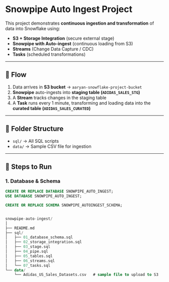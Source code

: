 # Snowpipe Auto Ingest Project

This project demonstrates **continuous ingestion and transformation** of data into Snowflake using:

- **S3 + Storage Integration** (secure external stage)
- **Snowpipe with Auto-ingest** (continuous loading from S3)
- **Streams** (Change Data Capture / CDC)
- **Tasks** (scheduled transformations)

---

## 📌 Flow
1. Data arrives in **S3 bucket** → `aaryan-snowflake-project-bucket`
2. **Snowpipe** auto-ingests into **staging table (`ADIDAS_SALES_STG`)**
3. A **Stream** tracks changes in the staging table
4. A **Task** runs every 1 minute, transforming and loading data into the **curated table (`ADIDAS_SALES_CURATED`)**

---

## 📂 Folder Structure
- `sql/` → All SQL scripts
- `data/` → Sample CSV file for ingestion

---

## 🚀 Steps to Run

### 1. Database & Schema
```sql
CREATE OR REPLACE DATABASE SNOWPIPE_AUTO_INGEST;
USE DATABASE SNOWPIPE_AUTO_INGEST;

CREATE OR REPLACE SCHEMA SNOWPIPE_AUTOINGEST_SCHEMA;


snowpipe-auto-ingest/
│
├── README.md
├── sql/
│   ├── 01_database_schema.sql
│   ├── 02_storage_integration.sql
│   ├── 03_stage.sql
│   ├── 04_pipe.sql
│   ├── 05_tables.sql
│   ├── 06_streams.sql
│   └── 07_tasks.sql
└── data/
    └── Adidas_US_Sales_Datasets.csv   # sample file to upload to S3
